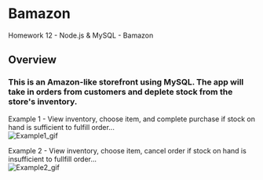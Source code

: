 # Bamazon
Homework 12 - Node.js &amp; MySQL - Bamazon

## Overview

### This is an Amazon-like storefront using MySQL. The app will take in orders from customers and deplete stock from the store's inventory.

Example 1 - View inventory, choose item, and complete purchase if stock on hand is sufficient to fulfill order...
<br>
![Example1_gif](https://i.imgur.com/XUVaKJ0.gif)


Example 2 - View inventory, choose item, cancel order if stock on hand is insufficient to fullfill order...
<br>
![Example2_gif](https://i.imgur.com/C8d8SrA.gif)
